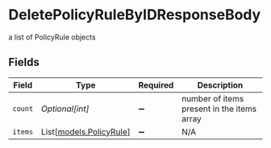# DeletePolicyRuleByIDResponseBody

a list of PolicyRule objects


## Fields

| Field                                              | Type                                               | Required                                           | Description                                        |
| -------------------------------------------------- | -------------------------------------------------- | -------------------------------------------------- | -------------------------------------------------- |
| `count`                                            | *Optional[int]*                                    | :heavy_minus_sign:                                 | number of items present in the items array         |
| `items`                                            | List[[models.PolicyRule](../models/policyrule.md)] | :heavy_minus_sign:                                 | N/A                                                |